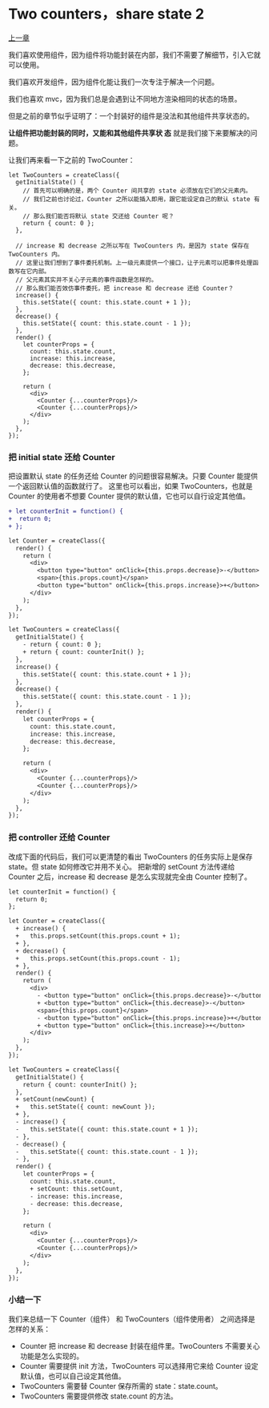 # Two counters，share state 2

[上一章](https://github.com/blackChef/rce/blob/chinese-doc/tutorial/twoCounters-0.md)

我们喜欢使用组件，因为组件将功能封装在内部，我们不需要了解细节，引入它就可以使用。

我们喜欢开发组件，因为组件化能让我们一次专注于解决一个问题。

我们也喜欢 mvc，因为我们总是会遇到让不同地方渲染相同的状态的场景。

但是之前的章节似乎证明了：一个封装好的组件是没法和其他组件共享状态的。

**让组件把功能封装的同时，又能和其他组件共享状   态** 就是我们接下来要解决的问题。

让我们再来看一下之前的 TwoCounter：

```
let TwoCounters = createClass({
  getInitialState() {
    // 首先可以明确的是，两个 Counter 间共享的 state 必须放在它们的父元素内。
    // 我们之前也讨论过，Counter 之所以能插入即用，跟它能设定自己的默认 state 有关。
    // 那么我们能否将默认 state 交还给 Counter 呢？
    return { count: 0 };
  },

  // increase 和 decrease 之所以写在 TwoCounters 内，是因为 state 保存在 TwoCounters 内。
  // 这里让我们想到了事件委托机制。上一级元素提供一个接口，让子元素可以把事件处理函数写在它内部。
  // 父元素其实并不关心子元素的事件函数是怎样的。
  // 那么我们能否效仿事件委托，把 increase 和 decrease 还给 Counter？
  increase() {
    this.setState({ count: this.state.count + 1 });
  },
  decrease() {
    this.setState({ count: this.state.count - 1 });
  },
  render() {
    let counterProps = {
      count: this.state.count,
      increase: this.increase,
      decrease: this.decrease,
    };

    return (
      <div>
        <Counter {...counterProps}/>
        <Counter {...counterProps}/>
      </div>
    );
  },
});
```

### 把 initial state 还给 Counter

把设置默认 state 的任务还给 Counter 的问题很容易解决。只要 Counter 能提供一个返回默认值的函数就行了。
这里也可以看出，如果 TwoCounters，也就是 Counter 的使用者不想要 Counter 提供的默认值，它也可以自行设定其他值。

```diff
+ let counterInit = function() {
+  return 0;
+ };

let Counter = createClass({
  render() {
    return (
      <div>
        <button type="button" onClick={this.props.decrease}>-</button>
        <span>{this.props.count}</span>
        <button type="button" onClick={this.props.increase}>+</button>
      </div>
    );
  },
});

let TwoCounters = createClass({
  getInitialState() {
    - return { count: 0 };
    + return { count: counterInit() };
  },
  increase() {
    this.setState({ count: this.state.count + 1 });
  },
  decrease() {
    this.setState({ count: this.state.count - 1 });
  },
  render() {
    let counterProps = {
      count: this.state.count,
      increase: this.increase,
      decrease: this.decrease,
    };

    return (
      <div>
        <Counter {...counterProps}/>
        <Counter {...counterProps}/>
      </div>
    );
  },
});
```

### 把 controller 还给 Counter

改成下面的代码后，我们可以更清楚的看出 TwoCounters 的任务实际上是保存 state。但 state 如何修改它并用不关心。
把新增的 setCount 方法传递给 Counter 之后，increase 和 decrease 是怎么实现就完全由 Counter 控制了。

```diff
let counterInit = function() {
  return 0;
};

let Counter = createClass({
  + increase() {
  +   this.props.setCount(this.props.count + 1);
  + },
  + decrease() {
  +   this.props.setCount(this.props.count - 1);
  + },
  render() {
    return (
      <div>
        - <button type="button" onClick={this.props.decrease}>-</button>
        + <button type="button" onClick={this.decrease}>-</button>
        <span>{this.props.count}</span>
        - <button type="button" onClick={this.props.increase}>+</button>
        + <button type="button" onClick={this.increase}>+</button>
      </div>
    );
  },
});

let TwoCounters = createClass({
  getInitialState() {
    return { count: counterInit() };
  },
  + setCount(newCount) {
  +   this.setState({ count: newCount });
  + },
  - increase() {
  -   this.setState({ count: this.state.count + 1 });
  - },
  - decrease() {
  -   this.setState({ count: this.state.count - 1 });
  - },
  render() {
    let counterProps = {
      count: this.state.count,
      + setCount: this.setCount,
      - increase: this.increase,
      - decrease: this.decrease,
    };

    return (
      <div>
        <Counter {...counterProps}/>
        <Counter {...counterProps}/>
      </div>
    );
  },
});
```

### 小结一下
我们来总结一下 Counter（组件） 和 TwoCounters（组件使用者） 之间选择是怎样的关系：

- Counter 把 increase 和 decrease 封装在组件里。TwoCounters 不需要关心功能是怎么实现的。
- Counter 需要提供 init 方法，TwoCounters 可以选择用它来给 Counter 设定默认值，也可以自己设定其他值。
- TwoCounters 需要替 Counter 保存所需的 state：state.count。
- TwoCounters 需要提供修改 state.count 的方法。



